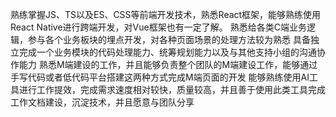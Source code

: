 熟练掌握JS、TS以及ES、CSS等前端开发技术，熟悉React框架，能够熟练使用React Native进行跨端开发，对Vue框架也有一定了解。
熟悉给各类C端业务逻辑，参与各个业务板块的埋点开发，对各种页面场景的处理方法较为熟悉
具备独立完成一个业务模块的代码处理能力、统筹规划能力以及与其他支持小组的沟通协作能力
熟悉M端建设的工作，并且能够负责整个团队的M端建设工作，能够通过手写代码或者低代码平台搭建这两种方式完成M端页面的开发
能够熟练使用AI工具进行工作提效，完成需求速度相对较快，质量较高，并且善于使用此类工具完成工作文档建设，沉淀技术，并且愿意与团队分享





